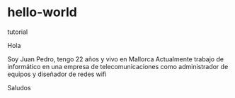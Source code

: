 # hello-world
tutorial

Hola

Soy Juan Pedro, tengo 22 años y vivo en Mallorca
Actualmente trabajo de informático en una empresa de telecomunicaciones como administrador de equipos y diseñador de redes wifi

Saludos
